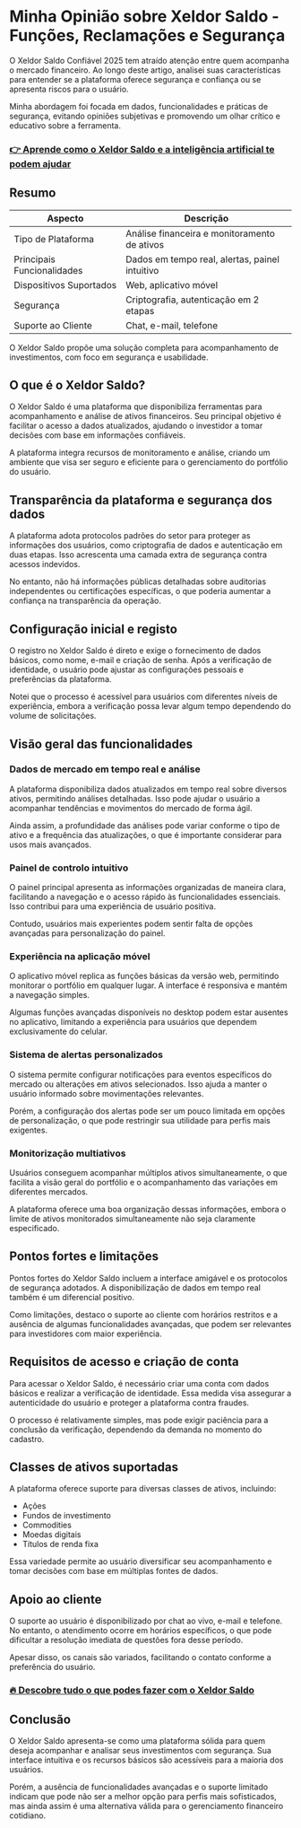 # Minha Opinião sobre Xeldor Saldo  - Funções, Reclamações e Segurança
 

O Xeldor Saldo Confiável 2025 tem atraído atenção entre quem acompanha o mercado financeiro. Ao longo deste artigo, analisei suas características para entender se a plataforma oferece segurança e confiança ou se apresenta riscos para o usuário.

Minha abordagem foi focada em dados, funcionalidades e práticas de segurança, evitando opiniões subjetivas e promovendo um olhar crítico e educativo sobre a ferramenta.

### [👉 Aprende como o Xeldor Saldo e a inteligência artificial te podem ajudar](https://tinyurl.com/2yfmt255)
## Resumo

| Aspecto                 | Descrição                                 |
|------------------------|-------------------------------------------|
| Tipo de Plataforma      | Análise financeira e monitoramento de ativos |
| Principais Funcionalidades | Dados em tempo real, alertas, painel intuitivo |
| Dispositivos Suportados | Web, aplicativo móvel                      |
| Segurança              | Criptografia, autenticação em 2 etapas    |
| Suporte ao Cliente     | Chat, e-mail, telefone                      |

O Xeldor Saldo propõe uma solução completa para acompanhamento de investimentos, com foco em segurança e usabilidade.

## O que é o Xeldor Saldo?

O Xeldor Saldo é uma plataforma que disponibiliza ferramentas para acompanhamento e análise de ativos financeiros. Seu principal objetivo é facilitar o acesso a dados atualizados, ajudando o investidor a tomar decisões com base em informações confiáveis.

A plataforma integra recursos de monitoramento e análise, criando um ambiente que visa ser seguro e eficiente para o gerenciamento do portfólio do usuário.

## Transparência da plataforma e segurança dos dados

A plataforma adota protocolos padrões do setor para proteger as informações dos usuários, como criptografia de dados e autenticação em duas etapas. Isso acrescenta uma camada extra de segurança contra acessos indevidos.

No entanto, não há informações públicas detalhadas sobre auditorias independentes ou certificações específicas, o que poderia aumentar a confiança na transparência da operação.

## Configuração inicial e registo

O registro no Xeldor Saldo é direto e exige o fornecimento de dados básicos, como nome, e-mail e criação de senha. Após a verificação de identidade, o usuário pode ajustar as configurações pessoais e preferências da plataforma.

Notei que o processo é acessível para usuários com diferentes níveis de experiência, embora a verificação possa levar algum tempo dependendo do volume de solicitações.

## Visão geral das funcionalidades

### Dados de mercado em tempo real e análise

A plataforma disponibiliza dados atualizados em tempo real sobre diversos ativos, permitindo análises detalhadas. Isso pode ajudar o usuário a acompanhar tendências e movimentos do mercado de forma ágil.

Ainda assim, a profundidade das análises pode variar conforme o tipo de ativo e a frequência das atualizações, o que é importante considerar para usos mais avançados.

### Painel de controlo intuitivo

O painel principal apresenta as informações organizadas de maneira clara, facilitando a navegação e o acesso rápido às funcionalidades essenciais. Isso contribui para uma experiência de usuário positiva.

Contudo, usuários mais experientes podem sentir falta de opções avançadas para personalização do painel.

### Experiência na aplicação móvel

O aplicativo móvel replica as funções básicas da versão web, permitindo monitorar o portfólio em qualquer lugar. A interface é responsiva e mantém a navegação simples.

Algumas funções avançadas disponíveis no desktop podem estar ausentes no aplicativo, limitando a experiência para usuários que dependem exclusivamente do celular.

### Sistema de alertas personalizados

O sistema permite configurar notificações para eventos específicos do mercado ou alterações em ativos selecionados. Isso ajuda a manter o usuário informado sobre movimentações relevantes.

Porém, a configuração dos alertas pode ser um pouco limitada em opções de personalização, o que pode restringir sua utilidade para perfis mais exigentes.

### Monitorização multiativos

Usuários conseguem acompanhar múltiplos ativos simultaneamente, o que facilita a visão geral do portfólio e o acompanhamento das variações em diferentes mercados.

A plataforma oferece uma boa organização dessas informações, embora o limite de ativos monitorados simultaneamente não seja claramente especificado.

## Pontos fortes e limitações

Pontos fortes do Xeldor Saldo incluem a interface amigável e os protocolos de segurança adotados. A disponibilização de dados em tempo real também é um diferencial positivo.

Como limitações, destaco o suporte ao cliente com horários restritos e a ausência de algumas funcionalidades avançadas, que podem ser relevantes para investidores com maior experiência.

## Requisitos de acesso e criação de conta

Para acessar o Xeldor Saldo, é necessário criar uma conta com dados básicos e realizar a verificação de identidade. Essa medida visa assegurar a autenticidade do usuário e proteger a plataforma contra fraudes.

O processo é relativamente simples, mas pode exigir paciência para a conclusão da verificação, dependendo da demanda no momento do cadastro.

## Classes de ativos suportadas

A plataforma oferece suporte para diversas classes de ativos, incluindo:

- Ações  
- Fundos de investimento  
- Commodities  
- Moedas digitais  
- Títulos de renda fixa

Essa variedade permite ao usuário diversificar seu acompanhamento e tomar decisões com base em múltiplas fontes de dados.

## Apoio ao cliente

O suporte ao usuário é disponibilizado por chat ao vivo, e-mail e telefone. No entanto, o atendimento ocorre em horários específicos, o que pode dificultar a resolução imediata de questões fora desse período.

Apesar disso, os canais são variados, facilitando o contato conforme a preferência do usuário.

### [🔥 Descobre tudo o que podes fazer com o Xeldor Saldo](https://tinyurl.com/2yfmt255)
## Conclusão

O Xeldor Saldo apresenta-se como uma plataforma sólida para quem deseja acompanhar e analisar seus investimentos com segurança. Sua interface intuitiva e os recursos básicos são acessíveis para a maioria dos usuários.

Porém, a ausência de funcionalidades avançadas e o suporte limitado indicam que pode não ser a melhor opção para perfis mais sofisticados, mas ainda assim é uma alternativa válida para o gerenciamento financeiro cotidiano.